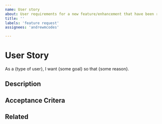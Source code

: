 ```yaml
---
name: User story
about: User requirements for a new feature/enhancement that have been relayed over a different medium (like email or twitter).
title: ''
labels: 'feature request'
assignees: 'andrewmcodes'

---
```


# User Story

As a {type of user}, I want {some goal} so that {some reason}.

## Description

<!-- What is it all about? -->

## Acceptance Critera

<!-- What is the expected solution? -->

## Related

<!-- List any URL's or other issues that provide more context. -->
